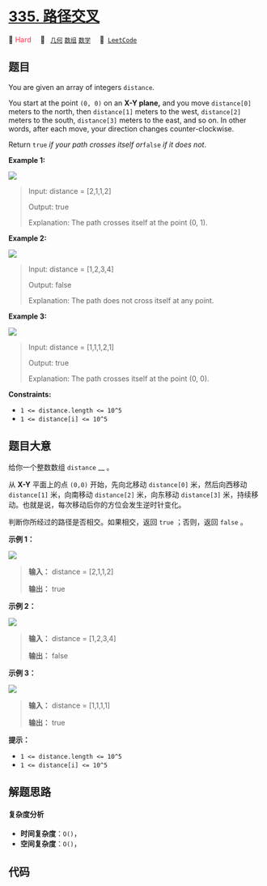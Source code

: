# [335. 路径交叉](https://leetcode.com/problems/self-crossing)

🔴 <font color=#ff334b>Hard</font>&emsp; 🔖&ensp; [`几何`](/tag/geometry.md) [`数组`](/tag/array.md) [`数学`](/tag/math.md)&emsp; 🔗&ensp;[`LeetCode`](https://leetcode.com/problems/self-crossing)

## 题目

You are given an array of integers `distance`.

You start at the point `(0, 0)` on an **X-Y plane,** and you move
`distance[0]` meters to the north, then `distance[1]` meters to the west,
`distance[2]` meters to the south, `distance[3]` meters to the east, and so
on. In other words, after each move, your direction changes counter-clockwise.

Return `true` _if your path crosses itself or_`false` _if it does not_.



**Example 1:**

![](https://assets.leetcode.com/uploads/2022/12/21/11.jpg)

> Input: distance = [2,1,1,2]
> 
> Output: true
> 
> Explanation: The path crosses itself at the point (0, 1).

**Example 2:**

![](https://assets.leetcode.com/uploads/2022/12/21/22.jpg)

> Input: distance = [1,2,3,4]
> 
> Output: false
> 
> Explanation: The path does not cross itself at any point.

**Example 3:**

![](https://assets.leetcode.com/uploads/2022/12/21/33.jpg)

> Input: distance = [1,1,1,2,1]
> 
> Output: true
> 
> Explanation: The path crosses itself at the point (0, 0).

**Constraints:**

  * `1 <= distance.length <= 10^5`
  * `1 <= distance[i] <= 10^5`


## 题目大意

给你一个整数数组 `distance` __ 。

从 **X-Y** 平面上的点 `(0,0)` 开始，先向北移动 `distance[0]` 米，然后向西移动 `distance[1]` 米，向南移动
`distance[2]` 米，向东移动 `distance[3]` 米，持续移动。也就是说，每次移动后你的方位会发生逆时针变化。

判断你所经过的路径是否相交。如果相交，返回 `true` ；否则，返回 `false` 。



**示例 1：**

![](https://assets.leetcode.com/uploads/2021/03/14/selfcross1-plane.jpg)

> 
> 
> 
> 
> 
> **输入：** distance = [2,1,1,2]
> 
> **输出：** true
> 
> 

**示例 2：**

![](https://assets.leetcode.com/uploads/2021/03/14/selfcross2-plane.jpg)

> 
> 
> 
> 
> 
> **输入：** distance = [1,2,3,4]
> 
> **输出：** false
> 
> 

**示例 3：**

![](https://assets.leetcode.com/uploads/2021/03/14/selfcross3-plane.jpg)

> 
> 
> 
> 
> 
> **输入：** distance = [1,1,1,1]
> 
> **输出：** true



**提示：**

  * `1 <= distance.length <= 10^5`
  * `1 <= distance[i] <= 10^5`


## 解题思路

#### 复杂度分析

- **时间复杂度**：`O()`，
- **空间复杂度**：`O()`，

## 代码

```javascript

```